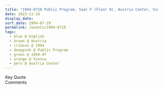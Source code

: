 ```yaml
---
title: "1994-0719 Public Program, Saal F (Floor 0), Austria Center, Vienna, Austria"
date: 2023-11-18
display_date: 
sort_date: 1994-07-19
permalink: /events/1994-0719
tags:
  - blue @ English
  - brown @ Austria
  - crimson @ 1994
  - deeppink @ Public Program
  - green @ 1994-07
  - orange @ Vienna
  - peru @ Austria Center
---
```


<wave-list>
  <list-title color="green" width="75">Key Quote</list-title>
  <list-item color="BlanchedAlmond"  width="200"></list-item>
  <list-item color="Lavender"></list-item>
  <list-item color="BlanchedAlmond"></list-item>
</wave-list>

<br>

<wave-list>
  <list-title color="green" width="75">Comments</list-title>
  <list-item color="BlanchedAlmond"  width="200"></list-item>
  <list-item color="Lavender"></list-item>
  <list-item color="BlanchedAlmond"></list-item>
</wave-list>
